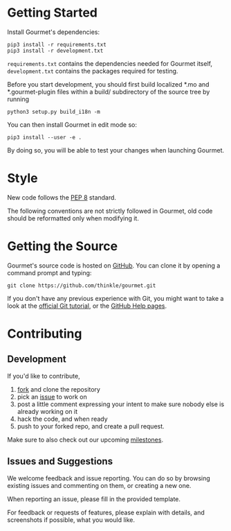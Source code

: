 # Getting Started
Install Gourmet's dependencies:

    pip3 install -r requirements.txt
    pip3 install -r development.txt

`requirements.txt` contains the dependencies needed for Gourmet itself,
`development.txt` contains the packages required for testing.

Before you start development, you should first build localized *.mo and
*.gourmet-plugin files within a build/ subdirectory of the source tree by
running

    python3 setup.py build_i18n -m

You can then install Gourmet in edit mode so:

    pip3 install --user -e .

By doing so, you will be able to test your changes when launching Gourmet.

# Style
New code follows the [PEP 8](http://www.python.org/dev/peps/pep-0008/) standard.  

The following conventions are not strictly followed in Gourmet, old code
should be reformatted only when modifying it.

# Getting the Source
Gourmet's source code is hosted on [GitHub](https://github.com/thinkle/gourmet).
You can clone it by opening a command prompt and typing:

    git clone https://github.com/thinkle/gourmet.git

If you don't have any previous experience with Git, you might want to take a
look at the [official Git tutorial](http://www.kernel.org/pub/software/scm/git/docs/gittutorial.html),
or the [GitHub Help pages](http://help.github.com/).

# Contributing
## Development
If you'd like to contribute,

1. [fork](https://github.com/thinkle/gourmet/fork) and clone the repository
2. pick an [issue](https://github.com/thinkle/gourmet/issues) to work on
3. post a little comment expressing your intent to make sure nobody else is
   already working on it
4. hack the code, and when ready
5. push to your forked repo, and create a pull request.

Make sure to also check out our upcoming [milestones](https://github.com/thinkle/gourmet/milestones).

## Issues and Suggestions
We welcome feedback and issue reporting. You can do so by browsing existing
issues and commenting on them, or creating a new one.

When reporting an issue, please fill in the provided template.

For feedback or requests of features, please explain with details, and
screenshots if possible, what you would like.
